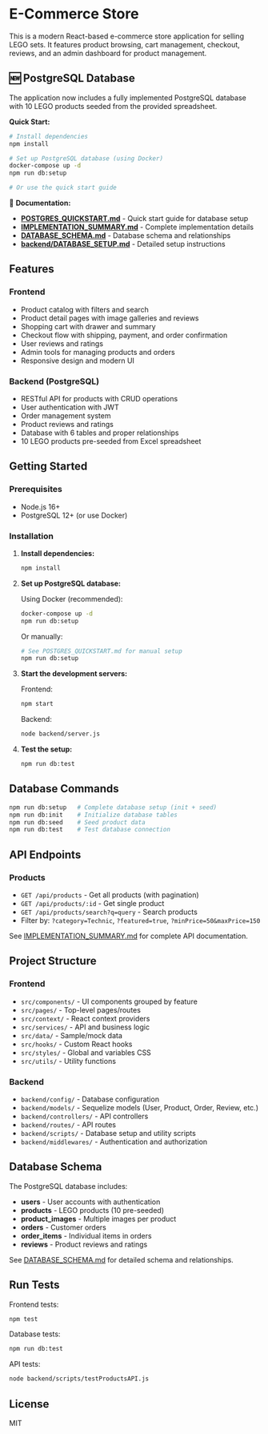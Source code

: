 # E-Commerce Store

This is a modern React-based e-commerce store application for selling LEGO sets. It features product browsing, cart management, checkout, reviews, and an admin dashboard for product management.

## 🆕 PostgreSQL Database

The application now includes a fully implemented PostgreSQL database with 10 LEGO products seeded from the provided spreadsheet.

**Quick Start:**
```bash
# Install dependencies
npm install

# Set up PostgreSQL database (using Docker)
docker-compose up -d
npm run db:setup

# Or use the quick start guide
```

📖 **Documentation:**
- [**POSTGRES_QUICKSTART.md**](POSTGRES_QUICKSTART.md) - Quick start guide for database setup
- [**IMPLEMENTATION_SUMMARY.md**](IMPLEMENTATION_SUMMARY.md) - Complete implementation details
- [**DATABASE_SCHEMA.md**](DATABASE_SCHEMA.md) - Database schema and relationships
- [**backend/DATABASE_SETUP.md**](backend/DATABASE_SETUP.md) - Detailed setup instructions

## Features

### Frontend
- Product catalog with filters and search
- Product detail pages with image galleries and reviews
- Shopping cart with drawer and summary
- Checkout flow with shipping, payment, and order confirmation
- User reviews and ratings
- Admin tools for managing products and orders
- Responsive design and modern UI

### Backend (PostgreSQL)
- RESTful API for products with CRUD operations
- User authentication with JWT
- Order management system
- Product reviews and ratings
- Database with 6 tables and proper relationships
- 10 LEGO products pre-seeded from Excel spreadsheet

## Getting Started

### Prerequisites
- Node.js 16+
- PostgreSQL 12+ (or use Docker)

### Installation

1. **Install dependencies:**
   ```bash
   npm install
   ```

2. **Set up PostgreSQL database:**
   
   Using Docker (recommended):
   ```bash
   docker-compose up -d
   npm run db:setup
   ```
   
   Or manually:
   ```bash
   # See POSTGRES_QUICKSTART.md for manual setup
   npm run db:setup
   ```

3. **Start the development servers:**
   
   Frontend:
   ```bash
   npm start
   ```
   
   Backend:
   ```bash
   node backend/server.js
   ```

4. **Test the setup:**
   ```bash
   npm run db:test
   ```

## Database Commands

```bash
npm run db:setup   # Complete database setup (init + seed)
npm run db:init    # Initialize database tables
npm run db:seed    # Seed product data
npm run db:test    # Test database connection
```

## API Endpoints

### Products
- `GET /api/products` - Get all products (with pagination)
- `GET /api/products/:id` - Get single product
- `GET /api/products/search?q=query` - Search products
- Filter by: `?category=Technic`, `?featured=true`, `?minPrice=50&maxPrice=150`

See [IMPLEMENTATION_SUMMARY.md](IMPLEMENTATION_SUMMARY.md) for complete API documentation.

## Project Structure

### Frontend
- `src/components/` - UI components grouped by feature
- `src/pages/` - Top-level pages/routes
- `src/context/` - React context providers
- `src/services/` - API and business logic
- `src/data/` - Sample/mock data
- `src/hooks/` - Custom React hooks
- `src/styles/` - Global and variables CSS
- `src/utils/` - Utility functions

### Backend
- `backend/config/` - Database configuration
- `backend/models/` - Sequelize models (User, Product, Order, Review, etc.)
- `backend/controllers/` - API controllers
- `backend/routes/` - API routes
- `backend/scripts/` - Database setup and utility scripts
- `backend/middlewares/` - Authentication and authorization

## Database Schema

The PostgreSQL database includes:
- **users** - User accounts with authentication
- **products** - LEGO products (10 pre-seeded)
- **product_images** - Multiple images per product
- **orders** - Customer orders
- **order_items** - Individual items in orders
- **reviews** - Product reviews and ratings

See [DATABASE_SCHEMA.md](DATABASE_SCHEMA.md) for detailed schema and relationships.

## Run Tests

Frontend tests:
```bash
npm test
```

Database tests:
```bash
npm run db:test
```

API tests:
```bash
node backend/scripts/testProductsAPI.js
```

## License

MIT
